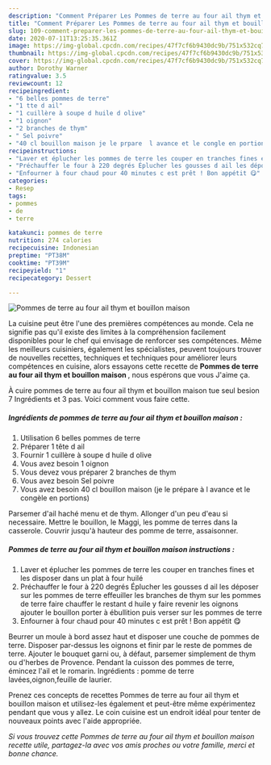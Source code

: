 ```yaml
---
description: "Comment Préparer Les Pommes de terre au four ail thym et bouillon maison"
title: "Comment Préparer Les Pommes de terre au four ail thym et bouillon maison"
slug: 109-comment-preparer-les-pommes-de-terre-au-four-ail-thym-et-bouillon-maison
date: 2020-07-11T13:25:35.361Z
image: https://img-global.cpcdn.com/recipes/47f7cf6b9430dc9b/751x532cq70/pommes-de-terre-au-four-ail-thym-et-bouillon-maison-photo-principale-de-la-recette.jpg
thumbnail: https://img-global.cpcdn.com/recipes/47f7cf6b9430dc9b/751x532cq70/pommes-de-terre-au-four-ail-thym-et-bouillon-maison-photo-principale-de-la-recette.jpg
cover: https://img-global.cpcdn.com/recipes/47f7cf6b9430dc9b/751x532cq70/pommes-de-terre-au-four-ail-thym-et-bouillon-maison-photo-principale-de-la-recette.jpg
author: Dorothy Warner
ratingvalue: 3.5
reviewcount: 12
recipeingredient:
- "6 belles pommes de terre"
- "1 tte d ail"
- "1 cuillère à soupe d huile d olive"
- "1 oignon"
- "2 branches de thym"
- " Sel poivre"
- "40 cl bouillon maison je le prpare  l avance et le congle en portions"
recipeinstructions:
- "Laver et éplucher les pommes de terre les couper en tranches fines et les disposer dans un plat à four huilé"
- "Préchauffer le four à 220 degrés Éplucher les gousses d ail les déposer sur les pommes de terre effeuiller les branches de thym sur les pommes de terre faire chauffer le restant d huile y faire revenir les oignons ajouter le bouillon porter à ébullition puis verser sur les pommes de terre"
- "Enfourner à four chaud pour 40 minutes c est prêt ! Bon appétit 😋"
categories:
- Resep
tags:
- pommes
- de
- terre

katakunci: pommes de terre 
nutrition: 274 calories
recipecuisine: Indonesian
preptime: "PT38M"
cooktime: "PT39M"
recipeyield: "1"
recipecategory: Dessert

---
```



![Pommes de terre au four ail thym et bouillon maison](https://img-global.cpcdn.com/recipes/47f7cf6b9430dc9b/751x532cq70/pommes-de-terre-au-four-ail-thym-et-bouillon-maison-photo-principale-de-la-recette.jpg)

La cuisine peut être l'une des premières compétences au monde. Cela ne signifie pas qu'il existe des limites à la compréhension facilement disponibles pour le chef qui envisage de renforcer ses compétences. Même les meilleurs cuisiniers, également les spécialistes, peuvent toujours trouver de nouvelles recettes, techniques et techniques pour améliorer leurs compétences en cuisine, alors essayons cette recette de <strong> Pommes de terre au four ail thym et bouillon maison </strong>, nous espérons que vous J'aime ça.

<!--inarticleads1-->

À cuire pommes de terre au four ail thym et bouillon maison tue seul besion 7 Ingrédients et 3 pas. Voici comment vous faire cette.

##### Ingrédients de pommes de terre au four ail thym et bouillon maison :

1. Utilisation 6 belles pommes de terre
1. Préparer 1 tête d ail
1. Fournir 1 cuillère à soupe d huile d olive
1. Vous avez besoin 1 oignon
1. Vous devez vous préparer 2 branches de thym
1. Vous avez besoin  Sel poivre
1. Vous avez besoin 40 cl bouillon maison (je le prépare à l avance et le congèle en portions)


Parsemer d&#39;ail haché menu et de thym. Allonger d&#39;un peu d&#39;eau si necessaire. Mettre le bouillon, le Maggi, les pomme de terres dans la casserole. Couvrir jusqu&#39;à hauteur des pomme de terre, assaisonner. 

<!--inarticleads2-->

##### Pommes de terre au four ail thym et bouillon maison instructions :

1. Laver et éplucher les pommes de terre les couper en tranches fines et les disposer dans un plat à four huilé
1. Préchauffer le four à 220 degrés Éplucher les gousses d ail les déposer sur les pommes de terre effeuiller les branches de thym sur les pommes de terre faire chauffer le restant d huile y faire revenir les oignons ajouter le bouillon porter à ébullition puis verser sur les pommes de terre
1. Enfourner à four chaud pour 40 minutes c est prêt ! Bon appétit 😋


Beurrer un moule à bord assez haut et disposer une couche de pommes de terre. Disposer par-dessus les oignons et finir par le reste de pommes de terre. Ajouter le bouquet garni ou, à défaut, parsemer simplement de thym ou d&#39;herbes de Provence. Pendant la cuisson des pommes de terre, émincez l&#39;ail et le romarin. Ingrédients : pomme de terre lavées,oignon,feuille de laurier. 

<!--inarticleads1-->

<p>
Prenez ces concepts de recettes Pommes de terre au four ail thym et bouillon maison et utilisez-les également et peut-être même expérimentez pendant que vous y allez. Le coin cuisine est un endroit idéal pour tenter de nouveaux points avec l'aide appropriée.
</p>

<p>
<i>Si vous trouvez cette Pommes de terre au four ail thym et bouillon maison recette utile, partagez-la avec vos amis proches ou votre famille, merci et bonne chance.</i>
</p>
